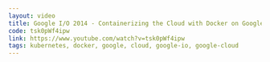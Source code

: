 ```yaml
---
layout: video
title: Google I/O 2014 - Containerizing the Cloud with Docker on Google Cloud Platform
code: tsk0pWf4ipw
link: https://www.youtube.com/watch?v=tsk0pWf4ipw
tags: kubernetes, docker, google, cloud, google-io, google-cloud
---
```

